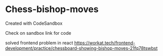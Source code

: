 # Chess-bishop-moves
Created with CodeSandbox

Check on sandbox link for code 

solved frontend problem in react
https://workat.tech/frontend-development/practice/chessboard-showing-bishop-moves-21fq78tswbst
